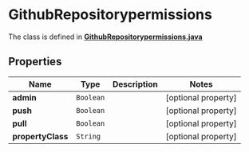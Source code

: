 

# GithubRepositorypermissions

The class is defined in **[GithubRepositorypermissions.java](../../src/main/java/org/openapitools/model/GithubRepositorypermissions.java)**

## Properties

Name | Type | Description | Notes
------------ | ------------- | ------------- | -------------
**admin** | `Boolean` |  |  [optional property]
**push** | `Boolean` |  |  [optional property]
**pull** | `Boolean` |  |  [optional property]
**propertyClass** | `String` |  |  [optional property]






